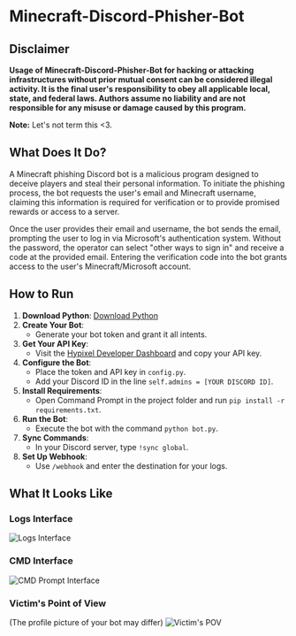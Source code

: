 # Minecraft-Discord-Phisher-Bot

## Disclaimer
**Usage of Minecraft-Discord-Phisher-Bot for hacking or attacking infrastructures without prior mutual consent can be considered illegal activity. It is the final user's responsibility to obey all applicable local, state, and federal laws. Authors assume no liability and are not responsible for any misuse or damage caused by this program.**

**Note:** Let's not term this <3.

## What Does It Do?
A Minecraft phishing Discord bot is a malicious program designed to deceive players and steal their personal information. To initiate the phishing process, the bot requests the user's email and Minecraft username, claiming this information is required for verification or to provide promised rewards or access to a server.

Once the user provides their email and username, the bot sends the email, prompting the user to log in via Microsoft's authentication system. Without the password, the operator can select "other ways to sign in" and receive a code at the provided email. Entering the verification code into the bot grants access to the user's Minecraft/Microsoft account.

## How to Run

1. **Download Python**: [Download Python](https://www.python.org/downloads/release/python-31012/)
2. **Create Your Bot**:
    - Generate your bot token and grant it all intents.
3. **Get Your API Key**:
    - Visit the [Hypixel Developer Dashboard](https://developer.hypixel.net/dashboard) and copy your API key.
4. **Configure the Bot**:
    - Place the token and API key in `config.py`.
    - Add your Discord ID in the line `self.admins = [YOUR DISCORD ID]`.
5. **Install Requirements**:
    - Open Command Prompt in the project folder and run `pip install -r requirements.txt`.
6. **Run the Bot**:
    - Execute the bot with the command `python bot.py`.
7. **Sync Commands**:
    - In your Discord server, type `!sync global`.
8. **Set Up Webhook**:
    - Use `/webhook` and enter the destination for your logs.

## What It Looks Like

### Logs Interface
![Logs Interface](https://i.imgur.com/pPeZt8H.png)

### CMD Interface
![CMD Prompt Interface](https://i.imgur.com/Hp0rAh4.png)

### Victim's Point of View
(The profile picture of your bot may differ)
![Victim's POV](https://i.imgur.com/s91N2fp.png)

